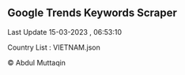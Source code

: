 

## Google Trends Keywords Scraper 
 
Last Update 15-03-2023 , 06:53:10

Country List :
VIETNAM.json



© Abdul Muttaqin 
